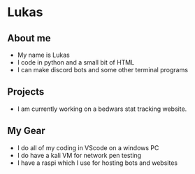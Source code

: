 # Lukas
## About me
- My name is Lukas
- I code in python and a small bit of HTML
- I can make discord bots and some other terminal programs
## Projects
- I am currently working on a bedwars stat tracking website.
## My Gear
- I do all of my coding in VScode on a windows PC 
- I do have a kali VM for network pen testing
- I have a raspi which I use for hosting bots and websites
